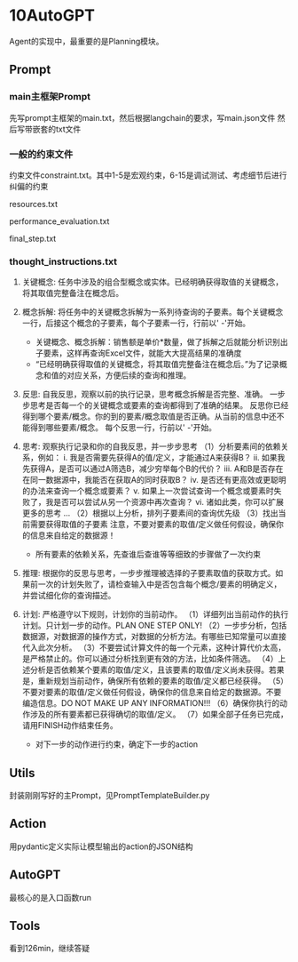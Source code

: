 # 10AutoGPT

Agent的实现中，最重要的是Planning模块。

## Prompt

### main主框架Prompt

先写prompt主框架的main.txt，然后根据langchain的要求，写main.json文件
然后写带嵌套的txt文件

### 一般的约束文件

约束文件constraint.txt。其中1-5是宏观约束，6-15是调试测试、考虑细节后进行纠偏的约束

resources.txt

performance_evaluation.txt

final_step.txt

### thought_instructions.txt

1. 关键概念: 任务中涉及的组合型概念或实体。已经明确获得取值的关键概念，将其取值完整备注在概念后。
2. 概念拆解: 将任务中的关键概念拆解为一系列待查询的子要素。每个关键概念一行，后接这个概念的子要素，每个子要素一行，行前以' -'开始。
   - 关键概念、概念拆解：销售额是单价*数量，做了拆解之后就能分析识别出子要素，这样再查询Excel文件，就能大大提高结果的准确度
   - “已经明确获得取值的关键概念，将其取值完整备注在概念后。”为了记录概念和值的对应关系，方便后续的查询和推理。
3. 反思:
自我反思，观察以前的执行记录，思考概念拆解是否完整、准确。
一步步思考是否每一个的关键概念或要素的查询都得到了准确的结果。
反思你已经得到哪个要素/概念。你的到的要素/概念取值是否正确。从当前的信息中还不能得到哪些要素/概念。
每个反思一行，行前以' -'开始。
4. 思考: 观察执行记录和你的自我反思，并一步步思考
  （1）分析要素间的依赖关系，例如：
    i. 我是否需要先获得A的值/定义，才能通过A来获得B？
    ii. 如果我先获得A，是否可以通过A筛选B，减少穷举每个B的代价？
    iii. A和B是否存在在同一数据源中，我能否在获取A的同时获取B？
    iv. 是否还有更高效或更聪明的办法来查询一个概念或要素？
    v. 如果上一次尝试查询一个概念或要素时失败了，我是否可以尝试从另一个资源中再次查询？
    vi. 诸如此类，你可以扩展更多的思考 ...
  （2）根据以上分析，排列子要素间的查询优先级
  （3）找出当前需要获得取值的子要素
  注意，不要对要素的取值/定义做任何假设，确保你的信息来自给定的数据源！
   - 所有要素的依赖关系，先查谁后查谁等等细致的步骤做了一次约束

5. 推理: 根据你的反思与思考，一步步推理被选择的子要素取值的获取方式。如果前一次的计划失败了，请检查输入中是否包含每个概念/要素的明确定义，并尝试细化你的查询描述。

6. 计划: 严格遵守以下规则，计划你的当前动作。
  （1）详细列出当前动作的执行计划。只计划一步的动作。PLAN ONE STEP ONLY!
  （2）一步步分析，包括数据源，对数据源的操作方式，对数据的分析方法。有哪些已知常量可以直接代入此次分析。
  （3）不要尝试计算文件的每一个元素，这种计算代价太高，是严格禁止的。你可以通过分析找到更有效的方法，比如条件筛选。
  （4）上述分析是否依赖某个要素的取值/定义，且该要素的取值/定义尚未获得。若果是，重新规划当前动作，确保所有依赖的要素的取值/定义都已经获得。
  （5）不要对要素的取值/定义做任何假设，确保你的信息来自给定的数据源。不要编造信息。DO NOT MAKE UP ANY INFORMATION!!!
  （6）确保你执行的动作涉及的所有要素都已获得确切的取值/定义。
  （7）如果全部子任务已完成，请用FINISH动作结束任务。
   - 对下一步的动作进行约束，确定下一步的action

## Utils

封装刚刚写好的主Prompt，见PromptTemplateBuilder.py

## Action

用pydantic定义实际让模型输出的action的JSON结构

## AutoGPT

最核心的是入口函数run

## Tools

看到126min，继续答疑
